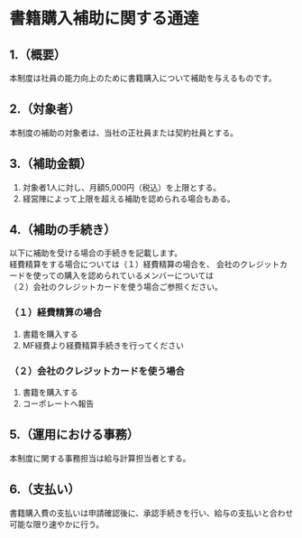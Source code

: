 # 書籍購入補助に関する通達
## 1.（概要）
本制度は社員の能力向上のために書籍購入について補助を与えるものです。

## 2.（対象者）
本制度の補助の対象者は、当社の正社員または契約社員とする。

## 3.（補助金額）
1. 対象者1人に対し、月額5,000円（税込）を上限とする。
2. 経営陣によって上限を超える補助を認められる場合もある。

## 4.（補助の手続き）
以下に補助を受ける場合の手続きを記載します。  
経費精算をする場合については（１）経費精算の場合を、
会社のクレジットカードを使っての購入を認められているメンバーについては  
（２）会社のクレジットカードを使う場合ご参照ください。  
### （１）経費精算の場合
1. 書籍を購入する
2. MF経費より経費精算手続きを行ってください

### （２）会社のクレジットカードを使う場合
1. 書籍を購入する
2. コーポレートへ報告
## 5.（運用における事務）
本制度に関する事務担当は給与計算担当者とする。

## 6.（支払い）
書籍購入費の支払いは申請確認後に、承認手続きを行い、給与の支払いと合わせ可能な限り速やかに行う。
